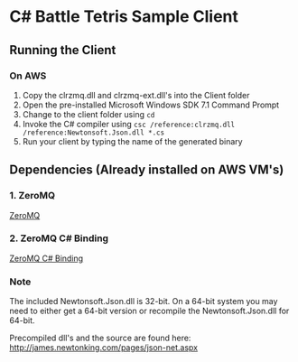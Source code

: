 # C# Battle Tetris Sample Client

## Running the Client

### On AWS

1. Copy the clrzmq.dll and clrzmq-ext.dll's into the Client folder
2. Open the pre-installed Microsoft Windows SDK 7.1 Command Prompt
3. Change to the client folder using `cd`
4. Invoke the C# compiler using `csc /reference:clrzmq.dll /reference:Newtonsoft.Json.dll *.cs`
5. Run your client by typing the name of the generated binary

## Dependencies (Already installed on AWS VM's)

### 1. ZeroMQ

[ZeroMQ](http://www.zeromq.org/)

### 2. ZeroMQ C# Binding

[ZeroMQ C# Binding](http://www.zeromq.org/bindings:clr)

### Note

The included Newtonsoft.Json.dll is 32-bit. On a 64-bit system you may need to either get a 64-bit version or recompile the Newtonsoft.Json.dll for 64-bit.

Precompiled dll's and the source are found here: http://james.newtonking.com/pages/json-net.aspx